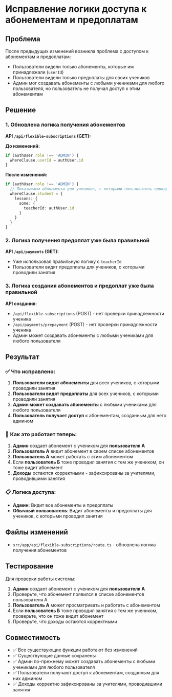 # Исправление логики доступа к абонементам и предоплатам

## Проблема

После предыдущих изменений возникла проблема с доступом к абонементам и предоплатам:
- Пользователи видели только абонементы, которые им принадлежали (`userId`)
- Пользователи видели только предоплаты для своих учеников
- Админ мог создавать абонементы с любыми учениками для любого пользователя, но пользователь не получал доступ к этим абонементам

## Решение

### 1. Обновлена логика получения абонементов

**API `/api/flexible-subscriptions` (GET):**

**До изменений:**
```typescript
if (authUser.role !== 'ADMIN') {
  whereClause.userId = authUser.id
}
```

**После изменений:**
```typescript
if (authUser.role !== 'ADMIN') {
  // Показываем абонементы для учеников, с которыми пользователь проводил занятия
  whereClause.student = {
    lessons: {
      some: {
        teacherId: authUser.id
      }
    }
  }
}
```

### 2. Логика получения предоплат уже была правильной

**API `/api/payments` (GET):**
- Уже использовал правильную логику с `teacherId`
- Пользователи видят предоплаты для учеников, с которыми проводили занятия

### 3. Логика создания абонементов и предоплат уже была правильной

**API создания:**
- `/api/flexible-subscriptions` (POST) - нет проверки принадлежности ученика
- `/api/payments/prepayment` (POST) - нет проверки принадлежности ученика
- Админ может создавать абонементы с любыми учениками для любого пользователя

## Результат

### ✅ **Что исправлено:**

1. **Пользователи видят абонементы** для всех учеников, с которыми проводили занятия
2. **Пользователи видят предоплаты** для всех учеников, с которыми проводили занятия
3. **Админ может создавать абонементы** с любыми учениками для любого пользователя
4. **Пользователь получает доступ** к абонементам, созданным для него админом

### 🔄 **Как это работает теперь:**

1. **Админ** создает абонемент с учеником для **пользователя А**
2. **Пользователь А** видит абонемент в своем списке абонементов
3. **Пользователь А** может работать с этим абонементом
4. Если **пользователь Б** тоже проводил занятия с тем же учеником, он тоже видит абонемент
5. **Доходы** остаются корректными - зафиксированы за учителями, проводившими занятия

### 📋 **Логика доступа:**

- **Админ**: Видит все абонементы и предоплаты
- **Обычный пользователь**: Видит абонементы и предоплаты для учеников, с которыми проводил занятия

## Файлы изменений

- `src/app/api/flexible-subscriptions/route.ts` - обновлена логика получения абонементов

## Тестирование

Для проверки работы системы:

1. **Админ** создает абонемент с учеником для **пользователя А**
2. Проверьте, что абонемент появился в списке абонементов пользователя А
3. **Пользователь А** может просматривать и работать с абонементом
4. Если **пользователь Б** тоже проводил занятия с тем же учеником, проверьте, что он тоже видит абонемент
5. Проверьте, что доходы остаются корректными

## Совместимость

- ✅ Все существующие функции работают без изменений
- ✅ Существующие данные сохранены
- ✅ Админ по-прежнему может создавать абонементы с любыми учениками для любого пользователя
- ✅ Пользователи получают доступ к абонементам, созданным для них админом
- ✅ Доходы корректно зафиксированы за учителями, проводившими занятия
